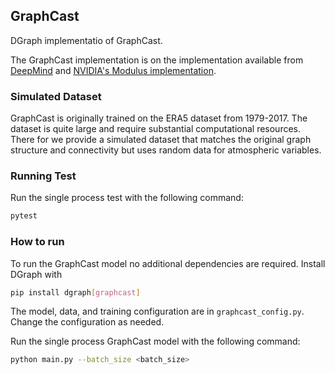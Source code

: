 ## GraphCast

DGraph implementatio of GraphCast. 

The GraphCast implementation is on the implementation available from [DeepMind](https://github.com/google-deepmind/graphcast)
 and [NVIDIA's Modulus implementation](https://github.com/NVIDIA/modulus/tree/main/examples/weather/graphcast).

### Simulated Dataset

GraphCast is originally trained on the ERA5 dataset from 1979-2017. The dataset is quite large and require substantial computational resources. There for we provide a simulated dataset that matches the original graph structure and connectivity but uses random data for atmospheric variables. 

### Running Test

Run the single process test with the following command:

```bash
pytest
```


### How to run

To run the GraphCast model no additional dependencies are required. Install DGraph with

```bash
pip install dgraph[graphcast]
```

The model, data, and training configuration are in `graphcast_config.py`. Change the configuration as needed.

Run the single process GraphCast model with the following command:
```bash
python main.py --batch_size <batch_size> 
```

